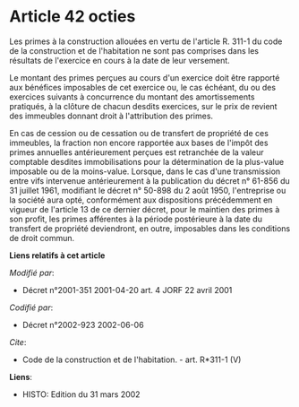 # Article 42 octies

Les primes à la construction allouées en vertu de l'article R. 311-1 du code de la construction et de l'habitation ne sont
pas comprises dans les résultats de l'exercice en cours à la date de leur versement. 

Le montant des primes perçues au cours d'un exercice doit être rapporté aux bénéfices imposables de cet exercice ou, le cas
échéant, du ou des exercices suivants à concurrence du montant des amortissements pratiqués, à la clôture de chacun desdits
exercices, sur le prix de revient des immeubles donnant droit à l'attribution des primes. 

En cas de cession ou de cessation ou de transfert de propriété de ces immeubles, la fraction non encore rapportée aux bases
de l'impôt des primes annuelles antérieurement perçues est retranchée de la valeur comptable desdites immobilisations pour la
détermination de la plus-value imposable ou de la moins-value. Lorsque, dans le cas d'une transmission entre vifs intervenue
antérieurement à la publication du décret n° 61-856 du 31 juillet 1961, modifiant le décret n° 50-898 du 2 août 1950,
l'entreprise ou la société aura opté, conformément aux dispositions précédemment en vigueur de l'article 13 de ce dernier
décret, pour le maintien des primes à son profit, les primes afférentes à la période postérieure à la date du transfert de
propriété deviendront, en outre, imposables dans les conditions de droit commun.

**Liens relatifs à cet article**

_Modifié par_:

  - Décret n°2001-351 2001-04-20 art. 4 JORF 22 avril 2001

_Codifié par_:

  - Décret n°2002-923 2002-06-06

_Cite_:

  - Code de la construction et de l'habitation. - art. R*311-1 (V)

**Liens**:

  - HISTO: Edition du 31 mars 2002
